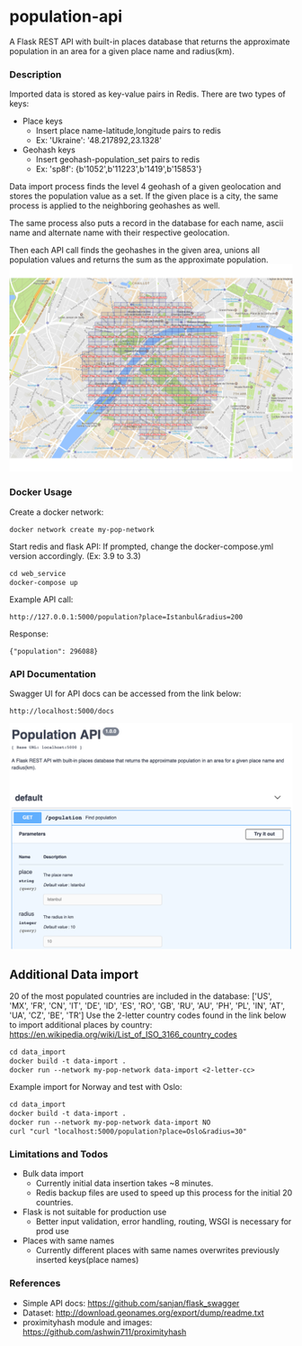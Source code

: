 # population-api

A Flask REST API with built-in places database that returns the approximate population in an area for a given place name and radius(km).

### Description
Imported data is stored as key-value pairs in Redis.
There are two types of keys:
- Place keys
     - Insert place name-latitude,longitude pairs to redis
     - Ex: 'Ukraine': '48.217892,23.1328'
- Geohash keys
     - Insert geohash-population_set pairs to redis
     - Ex: 'sp8f': {b'1052',b'11223',b'1419',b'15853'}

Data import process finds the level 4 geohash of a given geolocation and stores the population value as a set.
If the given place is a city, the same process is applied to the neighboring geohashes as well. 

The same process also puts a record in the database for each name, ascii name and alternate name with their respective geolocation.

Then each API call finds the geohashes in the given area, unions all population values and returns the sum as the approximate population.
![Image](/images/geohash1.png?raw=true)

### Docker Usage

Create a docker network:
~~~
docker network create my-pop-network
~~~

Start redis and flask API:
If prompted, change the docker-compose.yml version accordingly. (Ex: 3.9 to 3.3)
~~~
cd web_service
docker-compose up
~~~

Example API call:
~~~
http://127.0.0.1:5000/population?place=Istanbul&radius=200
~~~
Response:
~~~
{"population": 296088}
~~~

### API Documentation

Swagger UI for API docs can be accessed from the link below:

~~~
http://localhost:5000/docs
~~~

![Image](/images/docs.png?raw=true)


## Additional Data import
20 of the most populated countries are included in the database:
['US', 'MX', 'FR', 'CN', 'IT', 'DE', 'ID', 'ES', 'RO', 'GB', 'RU', 'AU', 'PH', 'PL', 'IN', 'AT', 'UA', 'CZ', 'BE', 'TR']
Use the 2-letter country codes found in the link below to import additional places by country:
https://en.wikipedia.org/wiki/List_of_ISO_3166_country_codes
~~~
cd data_import
docker build -t data-import .
docker run --network my-pop-network data-import <2-letter-cc>
~~~

Example import for Norway and test with Oslo:
~~~
cd data_import
docker build -t data-import .
docker run --network my-pop-network data-import NO
curl "curl "localhost:5000/population?place=Oslo&radius=30"
~~~

### Limitations and Todos

 - Bulk data import
     - Currently initial data insertion takes ~8 minutes.
      - Redis backup files are used to speed up this process for the initial 20 countries.
 - Flask is not suitable for production use
      - Better input validation, error handling, routing, WSGI is necessary for prod use
 - Places with same names
      - Currently different places with same names overwrites previously inserted keys(place names)

### References
- Simple API docs: https://github.com/sanjan/flask_swagger
- Dataset: http://download.geonames.org/export/dump/readme.txt
- proximityhash module and images: https://github.com/ashwin711/proximityhash

